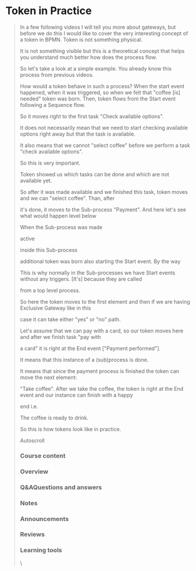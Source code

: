 # Token in Practice





> In a few following videos I will tell you more about gateways, but before we do this I would like to cover the very interesting concept of a token in BPMN. Token is not something physical.
>
> It is not something visible but this is a theoretical concept that helps you understand much better how does the process flow.
>
> So let's take a look at a simple example. You already know this process from previous videos.
>
> How would a token behave in such a process? When the start event happened, when it was triggered, so when we felt that "coffee \[is] needed" token was born. Then, token flows from the Start event following a Sequence flow.
>
> So it moves right to the first task "Check available options".
>
> It does not necessarily mean that we need to start checking available options right away but that the task is available.
>
> It also means that we cannot "select coffee" before we perform a task "check available options".
>
> So this is very important.
>
> Token showed us which tasks can be done and which are not available yet.
>
> So after it was made available and we finished this task, token moves and we can "select coffee". Than, after
>
> it's done, it moves to the Sub-process "Payment". And here let's see what would happen level below
>
> When the Sub-process was made
>
> active
>
> inside this Sub-process
>
> additional token was born also starting the Start event. By the way
>
> This is why normally in the Sub-processes we have Start events without any triggers. \[It's] because they are called
>
> from a top level process.
>
> So here the token moves to the first element and then if we are having Exclusive Gateway like in this
>
> case it can take either "yes" or "no" path.
>
> Let's assume that we can pay with a card, so our token moves here and after we finish task "pay with
>
> a card" it is right at the End event \["Payment performed"].
>
> It means that this instance of a (sub)process is done.
>
> It means that since the payment process is finished the token can move the next element:
>
> "Take coffee". After we take the coffee, the token is right at the End event and our instance can finish with a happy
>
> end i.e.
>
> The coffee is ready to drink.
>
> So this is how tokens look like in practice.
>
> Autoscroll
>
> ###
>
> ### Course content
>
> ### Overview
>
> ### Q\&AQuestions and answers
>
> ### Notes
>
> ### Announcements
>
> ### Reviews
>
> ### Learning tools
>
> \
>
